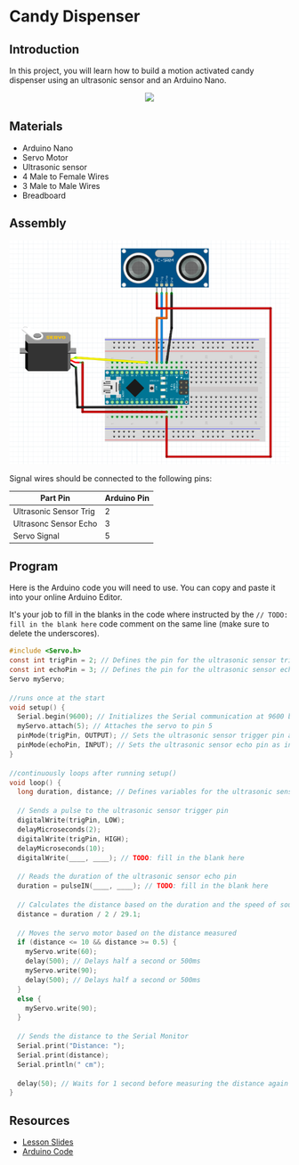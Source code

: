 # Candy Dispenser

## Introduction

In this project, you will learn how to build a motion activated candy dispenser using an ultrasonic sensor and an Arduino Nano.

<div style="text-align:center">
    <img src="../media/candy-dispenser.gif" width="300">
</div>

## Materials
* Arduino Nano
* Servo Motor
* Ultrasonic sensor
* 4 Male to Female Wires
* 3 Male to Male Wires
* Breadboard

## Assembly

![Electronics wiring diagram](../media/dispenser_diagram.png)

Signal wires should be connected to the following pins:

| Part Pin | Arduino Pin |
| ---| --|
| Ultrasonic Sensor Trig | 2 |
| Ultrasonc Sensor Echo | 3 |
| Servo Signal | 5|

## Program

Here is the Arduino code you will need to use. You can copy and paste it into your online Arduino Editor.

It's your job to fill in the blanks in the code where instructed by the `// TODO: fill in the blank here` code comment on the same line (make sure to delete the underscores).

```c
#include <Servo.h>
const int trigPin = 2; // Defines the pin for the ultrasonic sensor trigger
const int echoPin = 3; // Defines the pin for the ultrasonic sensor echo
Servo myServo;

//runs once at the start 
void setup() {
  Serial.begin(9600); // Initializes the Serial communication at 9600 bits per second
  myServo.attach(5); // Attaches the servo to pin 5
  pinMode(trigPin, OUTPUT); // Sets the ultrasonic sensor trigger pin as output
  pinMode(echoPin, INPUT); // Sets the ultrasonic sensor echo pin as input
}

//continuously loops after running setup()
void loop() {
  long duration, distance; // Defines variables for the ultrasonic sensor

  // Sends a pulse to the ultrasonic sensor trigger pin
  digitalWrite(trigPin, LOW);
  delayMicroseconds(2);
  digitalWrite(trigPin, HIGH);
  delayMicroseconds(10);
  digitalWrite(____, ____); // TODO: fill in the blank here 

  // Reads the duration of the ultrasonic sensor echo pin
  duration = pulseIN(____, ____); // TODO: fill in the blank here 

  // Calculates the distance based on the duration and the speed of sound
  distance = duration / 2 / 29.1;

  // Moves the servo motor based on the distance measured
  if (distance <= 10 && distance >= 0.5) {
    myServo.write(60);
    delay(500); // Delays half a second or 500ms
    myServo.write(90);
    delay(500); // Delays half a second or 500ms
  }
  else {
    myServo.write(90);
  }

  // Sends the distance to the Serial Monitor
  Serial.print("Distance: ");
  Serial.print(distance);
  Serial.println(" cm");

  delay(50); // Waits for 1 second before measuring the distance again
}
```

## Resources

- [Lesson Slides](https://docs.google.com/presentation/d/1gMUBQHTuppBXgvps0FpxjrCzLTyeFV_O7UgtZworj2M/edit?usp=sharing)
- [Arduino Code](https://docs.google.com/document/d/1jGrgNw226EMBM-GMMv10Wqkjf-g7eO3Q8fcVcpR_Sto/edit?usp=sharing)
